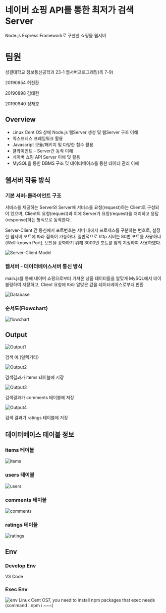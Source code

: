 # 네이버 쇼핑 API를 통한 최저가 검색 Server
Node.js Express Framework로 구현한 쇼핑몰 웹서버

# 팀원
성결대학교 정보통신공학과 23-1 웹서버프로그래밍(목 7-9)

20190954 허진환

20190898 김태현

20190940 정재호

## Overview
 - Linux Cent OS 상에 Node.js 웹Server 생성 및 웹Server 구조 이해
 - 익스프레스 프레임워크 활용
 - Javascript 모듈/패키지 및 다양한 함수 활용
 - 클라이언트 – Server간 동작 이해
 - 네이버 쇼핑 API Server 이해 및 활용
 - MySQL을 통한 DBMS 구조 및 데이터베이스를 통한 데이터 관리 이해


## 웹서버 작동 방식

### 기본 서버-클라이언트 구조
서비스를 제공하는 Server와 Server에 서비스를 요청(request)하는 Client로 구성되어 있으며, Client의 요청(request)과 이에 Server가 요청(request)을 처리하고 응답(response)하는 형식으로 동작한다.

Server-Client 간 통신에서 포트번호는 서버 내에서 프로세스를 구분하는 번호로, 설정한 웹서버 포트에 따라 접속이 가능하다. 일반적으로 http 서버는 80번 포트를 사용하나(Well-known Port), 보안을 강화하기 위해 3000번 포트를 임의 지정하여 사용하였다.

![Server-Client Model](/img/block.png?raw=true "Title")

### 웹서버 - 데이터베이스서버 통신 방식
main.js를 통해 네이버 쇼핑으로부터 가져온 상품 데이터들을 알맞게 MySQL에서 테이블링하여 저장하고, Client 요청에 따라 알맞은 값을 데이터베이스로부터 반환

![Database](/img/dbblock.png)

### 순서도(Flowchart)

![flowchart](/img/flowchart.png)

## Output

![Output1](/img/commentandrating.png)

검색 예 (일렉기타)

![Output2](/img/itemsdb.png)

검색결과가 items 테이블에 저장

![Output3](/img/commentsdb.png)

검색결과가 comments 테이블에 저장


![Output4](/img/ratingdb.png)

검색 결과가 ratings 테이블에 저장

## 데이터베이스 테이블 정보

### items 테이블

![items](/img/idb.png)

### users 테이블

![users](/img/udb.png)

### comments 테이블

![comments](/img/cdb.png)

### ratings 테이블

![ratings](/img/rdb.png)


## Env

### Develop Env
VS Code

### Exec Env
![env](/img/executingincentos.png)
Linux Cent OS7, you need to install npm packages that exec needs (command : npm i ~~~)